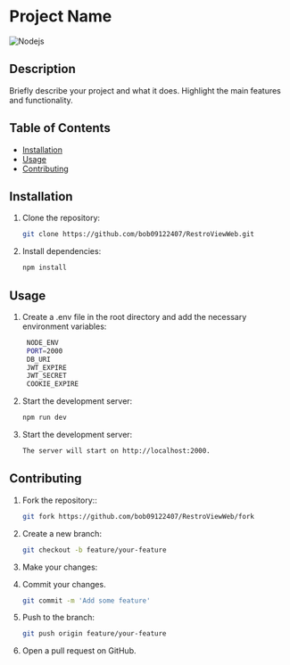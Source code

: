 # Project Name

![Nodejs](https://www.vectorlogo.zone/logos/nodejs/nodejs-ar21.svg)

## Description

Briefly describe your project and what it does. Highlight the main features and functionality.

## Table of Contents

- [Installation](#installation)
- [Usage](#usage)
- [Contributing](#contributing)

## Installation

1. Clone the repository:
   ```sh
   git clone https://github.com/bob09122407/RestroViewWeb.git

2. Install dependencies:
   ```sh
   npm install

## Usage

1. Create a .env file in the root directory and add the necessary environment variables:
   ```sh
    NODE_ENV
    PORT=2000
    DB_URI
    JWT_EXPIRE
    JWT_SECRET
    COOKIE_EXPIRE


2. Start the development server:
   ```sh
   npm run dev

3. Start the development server:
   ```sh
   The server will start on http://localhost:2000.


## Contributing
1. Fork the repository::
   ```sh
   git fork https://github.com/bob09122407/RestroViewWeb/fork

2. Create a new branch:
   ```sh
   git checkout -b feature/your-feature
   
3. Make your changes:
   
4. Commit your changes.
   ```sh
   git commit -m 'Add some feature'

5. Push to the branch:
   ```sh
   git push origin feature/your-feature

6. Open a pull request on GitHub.


   
